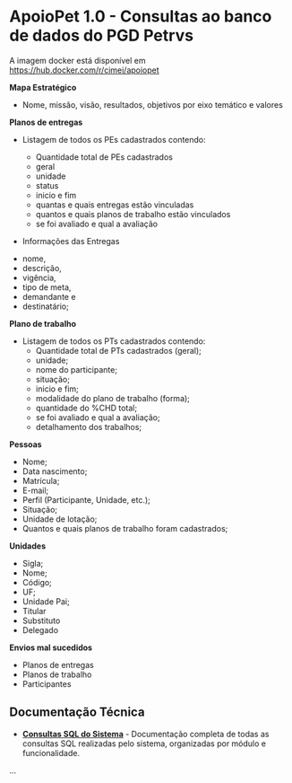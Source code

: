 # ApoioPet 1.0 - Consultas ao banco de dados do PGD Petrvs

A imagem docker está disponível em https://hub.docker.com/r/cimei/apoiopet

**Mapa Estratégico**

- Nome, missão, visão, resultados, objetivos por eixo temático e valores

**Planos de entregas** 

  - Listagem de todos os PEs cadastrados contendo:
    * Quantidade total de PEs cadastrados
     * geral
    * unidade
    * status
    * inicio e fim
    * quantas e quais entregas estão vinculadas
    * quantos e quais planos de trabalho estão vinculados
    * se foi avaliado e qual a avaliação
 
 - Informações das Entregas
  * nome,
  * descrição,
  * vigência,
  * tipo de meta,
  * demandante e
  * destinatário;

**Plano de trabalho**   

 - Listagem de todos os PTs cadastrados contendo:
    * Quantidade total de PTs cadastrados (geral);
    * unidade;
    * nome do participante;
    * situação;
    * inicio e fim;
    * modalidade do plano de trabalho (forma);
    * quantidade do %CHD total;
    * se foi avaliado e qual a avaliação;
    * detalhamento dos trabalhos;

**Pessoas**

* Nome;  
* Data nascimento;
* Matrícula;
* E-mail;      
* Perfil (Participante, Unidade, etc.);
* Situação;
* Unidade de lotação;
* Quantos e quais planos de trabalho foram cadastrados;

**Unidades**

 * Sigla;
 * Nome;
 * Código;
 * UF;
 * Unidade Pai;
 * Titular
 * Substituto
 * Delegado

**Envios mal sucedidos**

 * Planos de entregas
 * Planos de trabalho
 * Participantes

## Documentação Técnica

* **[Consultas SQL do Sistema](CONSULTAS_SQL.md)** - Documentação completa de todas as consultas SQL realizadas pelo sistema, organizadas por módulo e funcionalidade.

 
...
